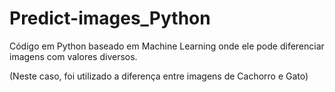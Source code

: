 # Predict-images_Python
Código em Python baseado em Machine Learning onde ele pode diferenciar imagens com valores diversos.

 (Neste caso, foi utilizado a diferença entre imagens de Cachorro e Gato)
